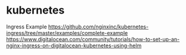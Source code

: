 # kubernetes

Ingress Example
https://github.com/nginxinc/kubernetes-ingress/tree/master/examples/complete-example
https://www.digitalocean.com/community/tutorials/how-to-set-up-an-nginx-ingress-on-digitalocean-kubernetes-using-helm
